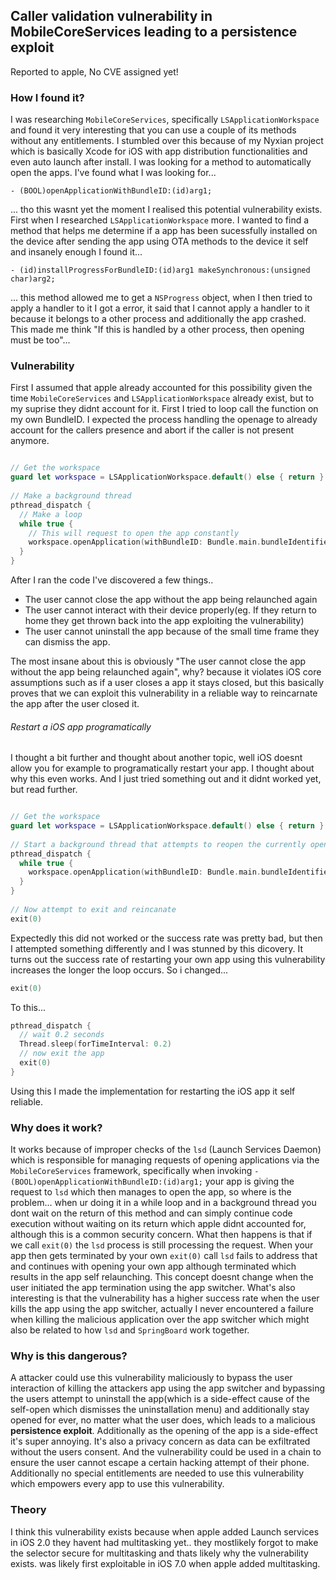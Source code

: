 ## Caller validation vulnerability in MobileCoreServices leading to a persistence exploit

Reported to apple, No CVE assigned yet!

### How I found it?

I was researching `MobileCoreServices`, specifically `LSApplicationWorkspace` and found it very interesting that you can use a couple of its methods without any entitlements. I stumbled over this because of my Nyxian project which is basically Xcode for iOS with app distribution functionalities and even auto launch after install. I was looking for a method to automatically open the apps. I've found what I was looking for...

```objc
- (BOOL)openApplicationWithBundleID:(id)arg1;
```

... tho this wasnt yet the moment I realised this potential vulnerability exists. First when I researched `LSApplicationWorkspace` more. I wanted to find a method that helps me determine if a app has been sucessfully installed on the device after sending the app using OTA methods to the device it self and insanely enough I found it...

```objc
- (id)installProgressForBundleID:(id)arg1 makeSynchronous:(unsigned char)arg2;
```

... this method allowed me to get a `NSProgress` object, when I then tried to apply a handler to it I got a error, it said that I cannot apply a handler to it because it belongs to a other process and additionally the app crashed. This made me think "If this is handled by a other process, then opening must be too"...

### Vulnerability

First I assumed that apple already accounted for this possibility given the time `MobileCoreServices` and `LSApplicationWorkspace` already exist, but to my suprise they didnt account for it. First I tried to loop call the function on my own BundleID. I expected the process handling the openage to already account for the callers presence and abort if the caller is not present anymore.

```swift

// Get the workspace
guard let workspace = LSApplicationWorkspace.default() else { return }
      
// Make a background thread
pthread_dispatch {
  // Make a loop
  while true {
    // This will request to open the app constantly
    workspace.openApplication(withBundleID: Bundle.main.bundleIdentifier)
  }
}
```

After I ran the code I've discovered a few things..

- The user cannot close the app without the app being relaunched again
- The user cannot interact with their device properly(eg. If they return to home they get thrown back into the app exploiting the vulnerability)
- The user cannot uninstall the app because of the small time frame they can dismiss the app.

The most insane about this is obviously "The user cannot close the app without the app being relaunched again", why? because it violates iOS core assumptions such as if a user closes a app it stays closed, but this basically proves that we can exploit this vulnerability in a reliable way to reincarnate the app after the user closed it.

###### Restart a iOS app programatically

I thought a bit further and thought about another topic, well iOS doesnt allow you for example to programatically restart your app. I thought about why this even works. And I just tried something out and it didnt worked yet, but read further.

```swift

// Get the workspace
guard let workspace = LSApplicationWorkspace.default() else { return }
      
// Start a background thread that attempts to reopen the currently opened app constantly
pthread_dispatch {
  while true {
    workspace.openApplication(withBundleID: Bundle.main.bundleIdentifier)
  }
}
      
// Now attempt to exit and reincanate
exit(0)
```

Expectedly this did not worked or the success rate was pretty bad, but then I attempted something differently and I was stunned by this dicovery. It turns out the success rate of restarting your own app using this vulnerability increases the longer the loop occurs. So i changed...

```swift
exit(0)
```

To this...

```swift
pthread_dispatch {
  // wait 0.2 seconds
  Thread.sleep(forTimeInterval: 0.2)
  // now exit the app
  exit(0)
}
```

Using this I made the implementation for restarting the iOS app it self reliable.

### Why does it work?

It works because of improper checks of the `lsd` (Launch Services Daemon) which is responsible for managing requests of opening applications via the `MobileCoreServices` framework, specifically when invoking `- (BOOL)openApplicationWithBundleID:(id)arg1;` your app is giving the request to `lsd` which then manages to open the app, so where is the problem... when ur doing it in a while loop and in a background thread you dont wait on the return of this method and can simply continue code execution without waiting on its return which apple didnt accounted for, although this is a common security concern. What then happens is that if we call `exit(0)` the `lsd` process is still processing the request. When your app then gets terminated by your own `exit(0)` call `lsd` fails to address that and continues with opening your own app although terminated which results in the app self relaunching. This concept doesnt change when the user initiated the app termination using the app switcher. What's also interesting is that the vulnerability has a higher success rate when the user kills the app using the app switcher, actually I never encountered a failure when killing the malicious application over the app switcher which might also be related to how `lsd` and `SpringBoard` work together.

### Why is this dangerous?

A attacker could use this vulnerability maliciously to bypass the user interaction of killing the attackers app using the app switcher and bypassing the users attempt to uninstall the app(which is a side-effect cause of the self-open which dismisses the uninstallation menu) and additionally stay opened for ever, no matter what the user does, which leads to a malicious **persistence exploit**. Additionally as the opening of the app is a side-effect it's super annoying. It's also a privacy concern as data can be exfiltrated without the users consent. And the vulnerability could be used in a chain to ensure the user cannot escape a certain hacking attempt of their phone. Additionally no special entitlements are needed to use this vulnerability which empowers every app to use this vulnerability.

### Theory
I think this vulnerability exists because when apple added Launch services in iOS 2.0 they havent had multitasking yet.. they mostlikely forgot to make the selector secure for multitasking and thats likely why the vulnerability exists. was likely first exploitable in iOS 7.0 when apple added multitasking.
